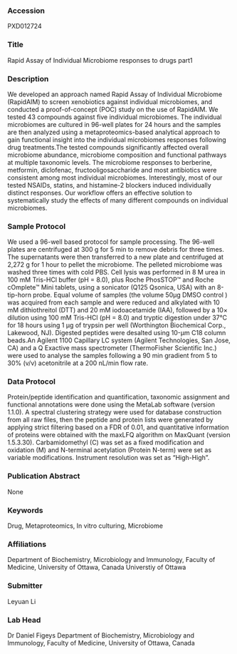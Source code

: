 ### Accession
PXD012724

### Title
Rapid Assay of Individual Microbiome responses to drugs part1

### Description
We developed an approach named Rapid Assay of Individual Microbiome (RapidAIM) to screen xenobiotics against individual microbiomes, and conducted a proof-of-concept (POC) study on the use of RapidAIM. We tested 43 compounds against five individual microbiomes. The individual microbiomes are cultured in 96-well plates for 24 hours and the samples are then analyzed using a metaproteomics-based analytical approach to gain functional insight into the individual microbiomes responses following drug treatments.The tested compounds significantly affected overall microbiome abundance, microbiome composition and functional pathways at multiple taxonomic levels. The microbiome responses to berberine, metformin, diclofenac, fructooligosaccharide and most antibiotics were consistent among most individual microbiomes. Interestingly, most of our tested NSAIDs, statins, and histamine-2 blockers induced individually distinct responses. Our workflow offers an effective solution to systematically study the effects of many different compounds on individual microbiomes.

### Sample Protocol
We used a 96-well based protocol for sample processing. The 96-well plates are centrifuged at 300 g for 5 min to remove debris for three times. The supernatants were then transferred to a new plate and centrifuged at 2,272 g for 1 hour to pellet the microbiome. The pelleted microbiome was washed three times with cold PBS. Cell lysis was performed in 8 M urea in 100 mM Tris-HCl buffer (pH = 8.0), plus Roche PhosSTOP™ and Roche cOmplete™ Mini tablets, using a sonicator (Q125 Qsonica, USA) with an 8-tip-horn probe. Equal volume of samples (the volume 50μg DMSO control ) was acquired from each sample and were reduced and alkylated with 10 mM dithiothreitol (DTT) and 20 mM iodoacetamide (IAA), followed by a 10× dilution using 100 mM Tris-HCl (pH = 8.0) and tryptic digestion under 37°C for 18 hours using 1 µg of trypsin per well (Worthington Biochemical Corp., Lakewood, NJ). Digested peptides were desalted using 10-μm C18 column beads.An Agilent 1100 Capillary LC system (Agilent Technologies, San Jose, CA) and a Q Exactive mass spectrometer (ThermoFisher Scientific Inc.) were used to analyse the samples following a 90 min gradient from 5 to 30% (v/v) acetonitrile at a 200 nL/min flow rate.

### Data Protocol
Protein/peptide identification and quantification, taxonomic assignment and functional annotations were done using the MetaLab software (version 1.1.0). A spectral clustering strategy were used for database construction from all raw files, then the peptide and protein lists were generated by applying strict filtering based on a FDR of 0.01, and quantitative information of proteins were obtained with the maxLFQ algorithm on MaxQuant (version 1.5.3.30). Carbamidomethyl (C) was set as a fixed modification and oxidation (M) and N-terminal acetylation (Protein N-term) were set as variable modifications. Instrument resolution was set as “High-High”.

### Publication Abstract
None

### Keywords
Drug, Metaproteomics, In vitro culturing, Microbiome

### Affiliations
Department of Biochemistry, Microbiology and Immunology, Faculty of Medicine, University of Ottawa, Canada
Universtiy of Ottawa

### Submitter
Leyuan Li

### Lab Head
Dr Daniel Figeys
Department of Biochemistry, Microbiology and Immunology, Faculty of Medicine, University of Ottawa, Canada


